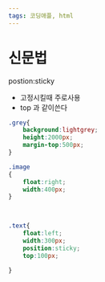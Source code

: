 ```yaml
---
tags: 코딩애플, html
---
```

# 신문법

postion:sticky

- 고정시킬때 주로사용
- top 과 같이쓴다


``` CSS
.grey{
    background:lightgrey;
    height:2000px;
    margin-top:500px;
}

.image
{
    float:right;
    width:400px;
}

  

.text{
    float:left;
    width:300px;
    position:sticky;
    top:100px;

}
```